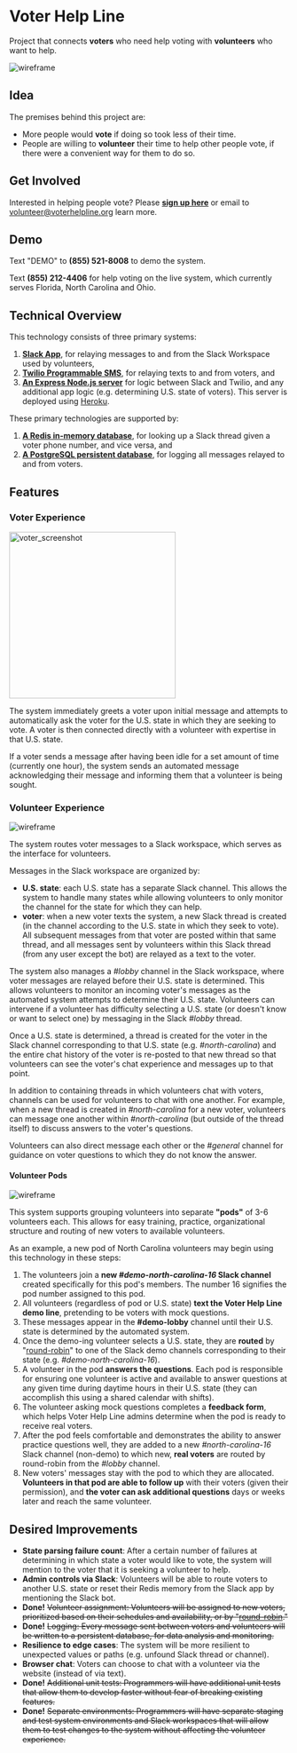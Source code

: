 # Voter Help Line

Project that connects **voters** who need help voting with **volunteers** who want to help.

![wireframe](images/merged3.gif)

## Idea

The premises behind this project are:
- More people would **vote** if doing so took less of their time.
- People are willing to **volunteer** their time to help other people vote, if there were a convenient way for them to do so.

## Get Involved

Interested in helping people vote? Please **[sign up here](https://docs.google.com/forms/d/e/1FAIpQLSdHJsZjKF72ZSmAptYo1et2ZwfUgDfnImqTcwSjDXuXRSsZVQ/viewform)** or email to volunteer@voterhelpline.org learn more.

## Demo

Text "DEMO" to **(855) 521-8008** to demo the system.

Text **(855) 212-4406** for help voting on the live system, which currently serves Florida, North Carolina and Ohio.

## Technical Overview

This technology consists of three primary systems:

1. [**Slack App**](https://api.slack.com/), for relaying messages to and from the Slack Workspace used by volunteers,
2. [**Twilio Programmable SMS**](https://www.twilio.com/sms), for relaying texts to and from voters, and
3. [**An Express Node.js server**](https://expressjs.com/) for logic between Slack and Twilio, and any additional app logic (e.g. determining U.S. state of voters). This server is deployed using [Heroku](http://heroku.com/).

These primary technologies are supported by:

1. [**A Redis in-memory database**](http://redis.io/), for looking up a Slack thread given a voter phone number, and vice versa, and
2. [**A PostgreSQL persistent database**](https://www.postgresql.org), for logging all messages relayed to and from voters.

## Features

### Voter Experience

<img src="images/voter_screenshot.png" alt="voter_screenshot" width="300"/>

The system immediately greets a voter upon initial message and attempts to automatically ask the voter for the U.S. state in which they are seeking to vote. A voter is then connected directly with a volunteer with expertise in that U.S. state.

If a voter sends a message after having been idle for a set amount of time (currently one hour), the system sends an automated message acknowledging their message and informing them that a volunteer is being sought.

### Volunteer Experience

![wireframe](images/volunteer_screenshot.png)

The system routes voter messages to a Slack workspace, which serves as the interface for volunteers.

Messages in the Slack workspace are organized by:

- **U.S. state**: each U.S. state has a separate Slack channel. This allows the system to handle many states while allowing volunteers to only monitor the channel for the state for which they can help.
- **voter**: when a new voter texts the system, a new Slack thread is created (in the channel according to the U.S. state in which they seek to vote). All subsequent messages from that voter are posted within that same thread, and all messages sent by volunteers within this Slack thread (from any user except the bot) are relayed as a text to the voter.

The system also manages a *#lobby* channel in the Slack workspace, where voter messages are relayed before their U.S. state is determined. This allows volunteers to monitor an incoming voter's messages as the automated system attempts to determine their U.S. state. Volunteers can intervene if a volunteer has difficulty selecting a U.S. state (or doesn't know or want to select one) by messaging in the Slack *#lobby* thread.

Once a U.S. state is determined, a thread is created for the voter in the Slack channel corresponding to that U.S. state (e.g. *#north-carolina*) and the entire chat history of the voter is re-posted to that new thread so that volunteers can see the voter's chat experience and messages up to that point.

In addition to containing threads in which volunteers chat with voters, channels can be used for volunteers to chat with one another. For example, when a new thread is created in *#north-carolina* for a new voter, volunteers can message one another within *#north-carolina* (but outside of the thread itself) to discuss answers to the voter's questions.

Volunteers can also direct message each other or the *#general* channel for guidance on voter questions to which they do not know the answer.

#### Volunteer Pods

![wireframe](images/pod_diagram2.png)

This system supports grouping volunteers into separate **"pods"** of 3-6 volunteers each. This allows for easy training, practice, organizational structure and routing of new voters to available volunteers.

As an example, a new pod of North Carolina volunteers may begin using this technology in these steps:

1. The volunteers join a **new *#demo-north-carolina-16* Slack channel** created specifically for this pod's members. The number 16 signifies the pod number assigned to this pod.
2. All volunteers (regardless of pod or U.S. state) **text the Voter Help Line demo line**, pretending to be voters with mock questions.
3. These messages appear in the **#demo-lobby** channel until their U.S. state is determined by the automated system.
4. Once the demo-ing volunteer selects a U.S. state, they are **routed** by "[round-robin](https://en.wikipedia.org/wiki/Round-robin_scheduling)" to one of the Slack demo channels corresponding to their state (e.g. *#demo-north-carolina-16*).
5. A volunteer in the pod **answers the questions**. Each pod is responsible for ensuring one volunteer is active and available to answer questions at any given time during daytime hours in their U.S. state (they can accomplish this using a shared calendar with shifts).
6. The volunteer asking mock questions completes a **feedback form**, which helps Voter Help Line admins determine when the pod is ready to receive real voters.
7. After the pod feels comfortable and demonstrates the ability to answer practice questions well, they are added to a new *#north-carolina-16* Slack channel (non-demo) to which new, **real voters** are routed by round-robin from the *#lobby* channel.
8. New voters' messages stay with the pod to which they are allocated. **Volunteers in that pod are able to follow up** with their voters (given their permission), and **the voter can ask additional questions** days or weeks later and reach the same volunteer.

## Desired Improvements

- **State parsing failure count**: After a certain number of failures at determining in which state a voter would like to vote, the system will mention to the voter that it is seeking a volunteer to help.
- **Admin controls via Slack**: Volunteers will be able to route voters to another U.S. state or reset their Redis memory from the Slack app by mentioning the Slack bot.
- **Done!** ~~Volunteer assignment: Volunteers will be assigned to new voters, prioritized based on their schedules and availability, or by "[round-robin](https://en.wikipedia.org/wiki/Round-robin_scheduling)."~~
- **Done!** ~~Logging: Every message sent between voters and volunteers will be written to a persistent database, for data analysis and monitoring.~~
- **Resilience to edge cases**: The system will be more resilient to unexpected values or paths (e.g. unfound Slack thread or channel).
- **Browser chat**: Voters can choose to chat with a volunteer via the website (instead of via text).
- **Done!** ~~Additional unit tests: Programmers will have additional unit tests that allow them to develop faster without fear of breaking existing features.~~
- **Done!** ~~Separate environments: Programmers will have separate staging and test system environments and Slack workspaces that will allow them to test changes to the system without affecting the volunteer experience.~~
